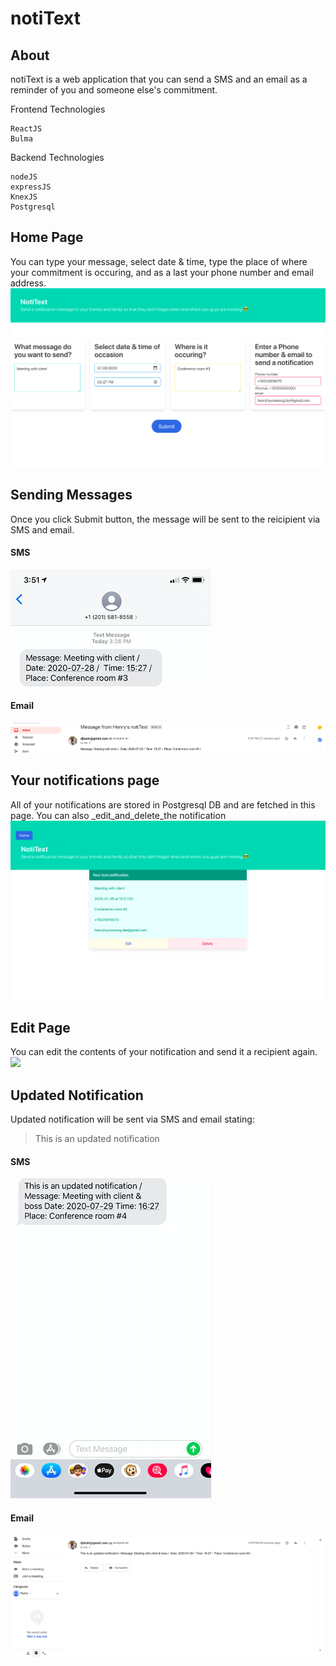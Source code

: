 # notiText

## About
notiText is a web application that you can send a SMS and an email as a reminder of you and someone else's commitment.

Frontend Technologies
```
ReactJS
Bulma
```

Backend Technologies
```
nodeJS
expressJS
KnexJS
Postgresql
```

<h>

## Home Page
You can type your message, select date & time, type the place of where your commitment is occuring, and as a last your phone number and email address.
![](pictures/HomePage.png)

## Sending Messages
Once you click Submit button, the message will be sent to the reicipient via SMS and email.

#### SMS                         
![](pictures/Text1.png)            


#### Email
![](pictures/email-notification-1.png)


## Your notifications page
All of your notifications are stored in Postgresql DB and are fetched in this page. You can also _edit_and_delete_the notification
![](pictures/ListPage.png)

## Edit Page
You can edit the contents of your notification and send it a recipient again. 
![](pictures/EditPage.ong)


## Updated Notification
Updated notification will be sent via SMS and email stating:

> This is an updated notification

#### SMS
![](pictures/Text2.png)

#### Email
![](pictures/email-notification-2.png)



